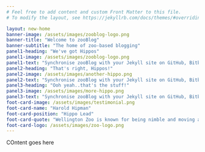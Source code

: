 ```yaml
---
# Feel free to add content and custom Front Matter to this file.
# To modify the layout, see https://jekyllrb.com/docs/themes/#overriding-theme-defaults

layout: new-home
banner-image: /assets/images/zooblog-logo.png
banner-title: "Welcome to zooBlog"
banner-subtitle: "The home of zoo-based blogging"
panel1-heading: "We've got Hippos"
panel1-image: /assets/images/zooblog-logo.png
panel1-text: "Synchronise zooBlog with your Jekyll site on GitHub, Bitbucket or Dropbox. When developers commit changes, zooBlog pulls the repository and rebuilds your site. Changes editors make on zooBlog are committed back to your repository."
panel2-heading: "That's right, Hippos!"
panel2-image: /assets/images/another-hippo.png
panel2-text: "Synchronise zooBlog with your Jekyll site on GitHub, Bitbucket or Dropbox. When developers commit changes, zooBlog pulls the repository and rebuilds your site. Changes editors make on zooBlog are committed back to your repository."
panel3-heading: "Ooh yeah..that's the stuff!"
panel3-image: /assets/images/more-hippo.png
panel3-text: "Synchronise zooBlog with your Jekyll site on GitHub, Bitbucket or Dropbox. When developers commit changes, zooBlog pulls the repository and rebuilds your site. Changes editors make on zooBlog are committed back to your repository."
foot-card-image: /assets/images/testimonial.png
foot-card-name: "Harold Hipman"
foot-card-position: "Hippo Lead"
foot-card-quote: "Wellington Zoo is known for being nimble and moving at a high pace. Partnering with zooBlog enables my Hippo Platforms Team at WZ to deliver highly customizable microsites to our internal business partners rapidly so they can work at the speed of our customers."
foot-card-logo: /assets/images/zoo-logo.png
---
```

COntent goes here
